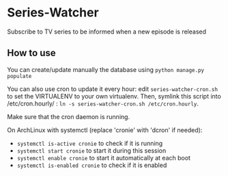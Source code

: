 Series-Watcher
==============

Subscribe to TV series to be informed when a new episode is released

How to use
----------

You can create/update manually the database using `python manage.py populate`

You can also use cron to update it every hour: edit `series-watcher-cron.sh`
to set the VIRTUALENV to your own virtualenv. Then, symlink this script into
/etc/cron.hourly/ : `ln -s series-watcher-cron.sh /etc/cron.hourly`.

Make sure that the cron daemon is running.

On ArchLinux with systemctl (replace 'cronie' with 'dcron' if needed):
  * `systemctl is-active cronie` to check if it is running
  * `systemctl start cronie` to start it during this session
  * `systemctl enable cronie` to start it automatically at each boot
  * `systemctl is-enabled cronie` to check if it is enabled
